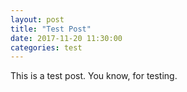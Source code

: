 ```yaml
---
layout: post
title: "Test Post"
date: 2017-11-20 11:30:00
categories: test
---
```


This is a test post. You know, for testing.
